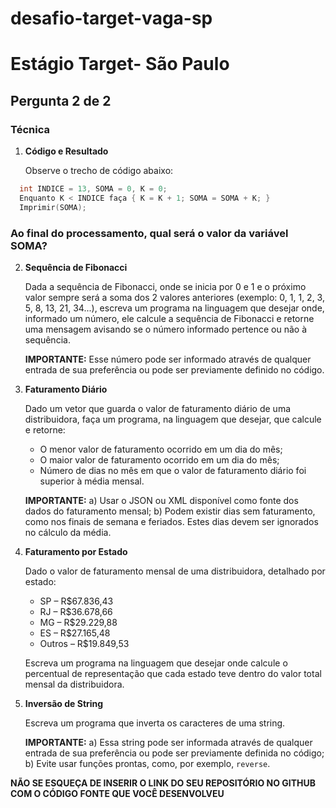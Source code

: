 # desafio-target-vaga-sp

# Estágio Target- São Paulo

## Pergunta 2 de 2

### Técnica

1. **Código e Resultado**

   Observe o trecho de código abaixo:

 ```c
   int INDICE = 13, SOMA = 0, K = 0;
   Enquanto K < INDICE faça { K = K + 1; SOMA = SOMA + K; }
   Imprimir(SOMA);
```
### Ao final do processamento, qual será o valor da variável SOMA?

2. **Sequência de Fibonacci**

   Dada a sequência de Fibonacci, onde se inicia por 0 e 1 e o próximo valor sempre será a soma dos 2 valores anteriores (exemplo: 0, 1, 1, 2, 3, 5, 8, 13, 21, 34...), escreva um programa na linguagem que desejar onde, informado um número, ele calcule a sequência de Fibonacci e retorne uma mensagem avisando se o número informado pertence ou não à sequência.

   **IMPORTANTE:** Esse número pode ser informado através de qualquer entrada de sua preferência ou pode ser previamente definido no código.

3. **Faturamento Diário**

   Dado um vetor que guarda o valor de faturamento diário de uma distribuidora, faça um programa, na linguagem que desejar, que calcule e retorne:

   - O menor valor de faturamento ocorrido em um dia do mês;
   - O maior valor de faturamento ocorrido em um dia do mês;
   - Número de dias no mês em que o valor de faturamento diário foi superior à média mensal.

   **IMPORTANTE:**
   a) Usar o JSON ou XML disponível como fonte dos dados do faturamento mensal;
   b) Podem existir dias sem faturamento, como nos finais de semana e feriados. Estes dias devem ser ignorados no cálculo da média.

4. **Faturamento por Estado**

   Dado o valor de faturamento mensal de uma distribuidora, detalhado por estado:

   - SP – R$67.836,43
   - RJ – R$36.678,66
   - MG – R$29.229,88
   - ES – R$27.165,48
   - Outros – R$19.849,53

   Escreva um programa na linguagem que desejar onde calcule o percentual de representação que cada estado teve dentro do valor total mensal da distribuidora.

5. **Inversão de String**

   Escreva um programa que inverta os caracteres de uma string.

   **IMPORTANTE:**
   a) Essa string pode ser informada através de qualquer entrada de sua preferência ou pode ser previamente definida no código;
   b) Evite usar funções prontas, como, por exemplo, `reverse`.

**NÃO SE ESQUEÇA DE INSERIR O LINK DO SEU REPOSITÓRIO NO GITHUB COM O CÓDIGO FONTE QUE VOCÊ DESENVOLVEU**
